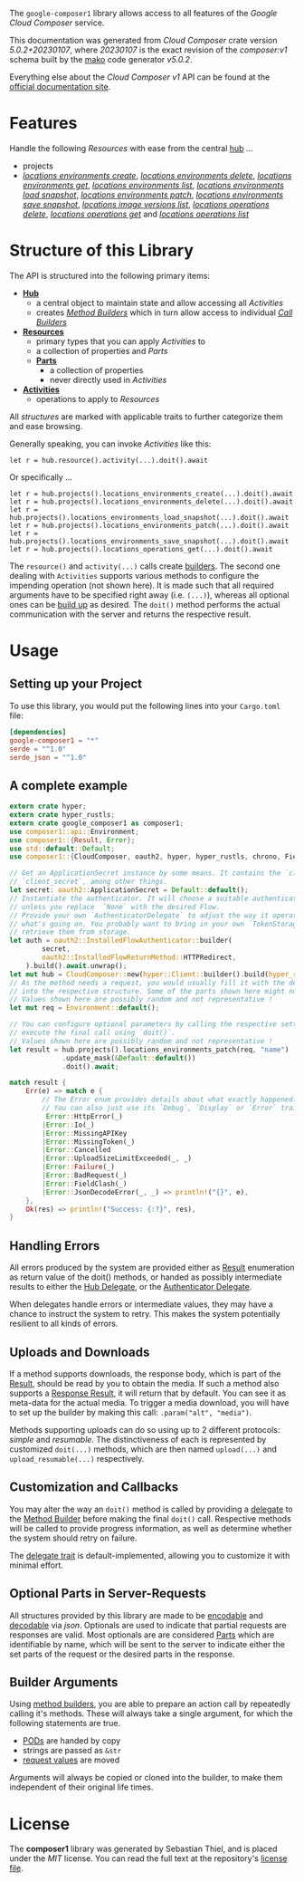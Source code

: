 <!---
DO NOT EDIT !
This file was generated automatically from 'src/generator/templates/api/README.md.mako'
DO NOT EDIT !
-->
The `google-composer1` library allows access to all features of the *Google Cloud Composer* service.

This documentation was generated from *Cloud Composer* crate version *5.0.2+20230107*, where *20230107* is the exact revision of the *composer:v1* schema built by the [mako](http://www.makotemplates.org/) code generator *v5.0.2*.

Everything else about the *Cloud Composer* *v1* API can be found at the
[official documentation site](https://cloud.google.com/composer/).
# Features

Handle the following *Resources* with ease from the central [hub](https://docs.rs/google-composer1/5.0.2+20230107/google_composer1/CloudComposer) ... 

* projects
 * [*locations environments create*](https://docs.rs/google-composer1/5.0.2+20230107/google_composer1/api::ProjectLocationEnvironmentCreateCall), [*locations environments delete*](https://docs.rs/google-composer1/5.0.2+20230107/google_composer1/api::ProjectLocationEnvironmentDeleteCall), [*locations environments get*](https://docs.rs/google-composer1/5.0.2+20230107/google_composer1/api::ProjectLocationEnvironmentGetCall), [*locations environments list*](https://docs.rs/google-composer1/5.0.2+20230107/google_composer1/api::ProjectLocationEnvironmentListCall), [*locations environments load snapshot*](https://docs.rs/google-composer1/5.0.2+20230107/google_composer1/api::ProjectLocationEnvironmentLoadSnapshotCall), [*locations environments patch*](https://docs.rs/google-composer1/5.0.2+20230107/google_composer1/api::ProjectLocationEnvironmentPatchCall), [*locations environments save snapshot*](https://docs.rs/google-composer1/5.0.2+20230107/google_composer1/api::ProjectLocationEnvironmentSaveSnapshotCall), [*locations image versions list*](https://docs.rs/google-composer1/5.0.2+20230107/google_composer1/api::ProjectLocationImageVersionListCall), [*locations operations delete*](https://docs.rs/google-composer1/5.0.2+20230107/google_composer1/api::ProjectLocationOperationDeleteCall), [*locations operations get*](https://docs.rs/google-composer1/5.0.2+20230107/google_composer1/api::ProjectLocationOperationGetCall) and [*locations operations list*](https://docs.rs/google-composer1/5.0.2+20230107/google_composer1/api::ProjectLocationOperationListCall)




# Structure of this Library

The API is structured into the following primary items:

* **[Hub](https://docs.rs/google-composer1/5.0.2+20230107/google_composer1/CloudComposer)**
    * a central object to maintain state and allow accessing all *Activities*
    * creates [*Method Builders*](https://docs.rs/google-composer1/5.0.2+20230107/google_composer1/client::MethodsBuilder) which in turn
      allow access to individual [*Call Builders*](https://docs.rs/google-composer1/5.0.2+20230107/google_composer1/client::CallBuilder)
* **[Resources](https://docs.rs/google-composer1/5.0.2+20230107/google_composer1/client::Resource)**
    * primary types that you can apply *Activities* to
    * a collection of properties and *Parts*
    * **[Parts](https://docs.rs/google-composer1/5.0.2+20230107/google_composer1/client::Part)**
        * a collection of properties
        * never directly used in *Activities*
* **[Activities](https://docs.rs/google-composer1/5.0.2+20230107/google_composer1/client::CallBuilder)**
    * operations to apply to *Resources*

All *structures* are marked with applicable traits to further categorize them and ease browsing.

Generally speaking, you can invoke *Activities* like this:

```Rust,ignore
let r = hub.resource().activity(...).doit().await
```

Or specifically ...

```ignore
let r = hub.projects().locations_environments_create(...).doit().await
let r = hub.projects().locations_environments_delete(...).doit().await
let r = hub.projects().locations_environments_load_snapshot(...).doit().await
let r = hub.projects().locations_environments_patch(...).doit().await
let r = hub.projects().locations_environments_save_snapshot(...).doit().await
let r = hub.projects().locations_operations_get(...).doit().await
```

The `resource()` and `activity(...)` calls create [builders][builder-pattern]. The second one dealing with `Activities` 
supports various methods to configure the impending operation (not shown here). It is made such that all required arguments have to be 
specified right away (i.e. `(...)`), whereas all optional ones can be [build up][builder-pattern] as desired.
The `doit()` method performs the actual communication with the server and returns the respective result.

# Usage

## Setting up your Project

To use this library, you would put the following lines into your `Cargo.toml` file:

```toml
[dependencies]
google-composer1 = "*"
serde = "^1.0"
serde_json = "^1.0"
```

## A complete example

```Rust
extern crate hyper;
extern crate hyper_rustls;
extern crate google_composer1 as composer1;
use composer1::api::Environment;
use composer1::{Result, Error};
use std::default::Default;
use composer1::{CloudComposer, oauth2, hyper, hyper_rustls, chrono, FieldMask};

// Get an ApplicationSecret instance by some means. It contains the `client_id` and 
// `client_secret`, among other things.
let secret: oauth2::ApplicationSecret = Default::default();
// Instantiate the authenticator. It will choose a suitable authentication flow for you, 
// unless you replace  `None` with the desired Flow.
// Provide your own `AuthenticatorDelegate` to adjust the way it operates and get feedback about 
// what's going on. You probably want to bring in your own `TokenStorage` to persist tokens and
// retrieve them from storage.
let auth = oauth2::InstalledFlowAuthenticator::builder(
        secret,
        oauth2::InstalledFlowReturnMethod::HTTPRedirect,
    ).build().await.unwrap();
let mut hub = CloudComposer::new(hyper::Client::builder().build(hyper_rustls::HttpsConnectorBuilder::new().with_native_roots().https_or_http().enable_http1().enable_http2().build()), auth);
// As the method needs a request, you would usually fill it with the desired information
// into the respective structure. Some of the parts shown here might not be applicable !
// Values shown here are possibly random and not representative !
let mut req = Environment::default();

// You can configure optional parameters by calling the respective setters at will, and
// execute the final call using `doit()`.
// Values shown here are possibly random and not representative !
let result = hub.projects().locations_environments_patch(req, "name")
             .update_mask(&Default::default())
             .doit().await;

match result {
    Err(e) => match e {
        // The Error enum provides details about what exactly happened.
        // You can also just use its `Debug`, `Display` or `Error` traits
         Error::HttpError(_)
        |Error::Io(_)
        |Error::MissingAPIKey
        |Error::MissingToken(_)
        |Error::Cancelled
        |Error::UploadSizeLimitExceeded(_, _)
        |Error::Failure(_)
        |Error::BadRequest(_)
        |Error::FieldClash(_)
        |Error::JsonDecodeError(_, _) => println!("{}", e),
    },
    Ok(res) => println!("Success: {:?}", res),
}

```
## Handling Errors

All errors produced by the system are provided either as [Result](https://docs.rs/google-composer1/5.0.2+20230107/google_composer1/client::Result) enumeration as return value of
the doit() methods, or handed as possibly intermediate results to either the 
[Hub Delegate](https://docs.rs/google-composer1/5.0.2+20230107/google_composer1/client::Delegate), or the [Authenticator Delegate](https://docs.rs/yup-oauth2/*/yup_oauth2/trait.AuthenticatorDelegate.html).

When delegates handle errors or intermediate values, they may have a chance to instruct the system to retry. This 
makes the system potentially resilient to all kinds of errors.

## Uploads and Downloads
If a method supports downloads, the response body, which is part of the [Result](https://docs.rs/google-composer1/5.0.2+20230107/google_composer1/client::Result), should be
read by you to obtain the media.
If such a method also supports a [Response Result](https://docs.rs/google-composer1/5.0.2+20230107/google_composer1/client::ResponseResult), it will return that by default.
You can see it as meta-data for the actual media. To trigger a media download, you will have to set up the builder by making
this call: `.param("alt", "media")`.

Methods supporting uploads can do so using up to 2 different protocols: 
*simple* and *resumable*. The distinctiveness of each is represented by customized 
`doit(...)` methods, which are then named `upload(...)` and `upload_resumable(...)` respectively.

## Customization and Callbacks

You may alter the way an `doit()` method is called by providing a [delegate](https://docs.rs/google-composer1/5.0.2+20230107/google_composer1/client::Delegate) to the 
[Method Builder](https://docs.rs/google-composer1/5.0.2+20230107/google_composer1/client::CallBuilder) before making the final `doit()` call. 
Respective methods will be called to provide progress information, as well as determine whether the system should 
retry on failure.

The [delegate trait](https://docs.rs/google-composer1/5.0.2+20230107/google_composer1/client::Delegate) is default-implemented, allowing you to customize it with minimal effort.

## Optional Parts in Server-Requests

All structures provided by this library are made to be [encodable](https://docs.rs/google-composer1/5.0.2+20230107/google_composer1/client::RequestValue) and 
[decodable](https://docs.rs/google-composer1/5.0.2+20230107/google_composer1/client::ResponseResult) via *json*. Optionals are used to indicate that partial requests are responses 
are valid.
Most optionals are are considered [Parts](https://docs.rs/google-composer1/5.0.2+20230107/google_composer1/client::Part) which are identifiable by name, which will be sent to 
the server to indicate either the set parts of the request or the desired parts in the response.

## Builder Arguments

Using [method builders](https://docs.rs/google-composer1/5.0.2+20230107/google_composer1/client::CallBuilder), you are able to prepare an action call by repeatedly calling it's methods.
These will always take a single argument, for which the following statements are true.

* [PODs][wiki-pod] are handed by copy
* strings are passed as `&str`
* [request values](https://docs.rs/google-composer1/5.0.2+20230107/google_composer1/client::RequestValue) are moved

Arguments will always be copied or cloned into the builder, to make them independent of their original life times.

[wiki-pod]: http://en.wikipedia.org/wiki/Plain_old_data_structure
[builder-pattern]: http://en.wikipedia.org/wiki/Builder_pattern
[google-go-api]: https://github.com/google/google-api-go-client

# License
The **composer1** library was generated by Sebastian Thiel, and is placed 
under the *MIT* license.
You can read the full text at the repository's [license file][repo-license].

[repo-license]: https://github.com/Byron/google-apis-rsblob/main/LICENSE.md

